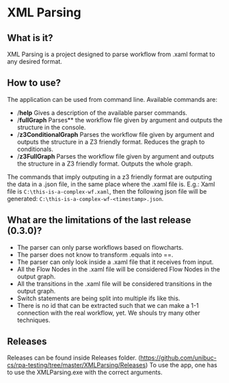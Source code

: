 # XML Parsing

## What is it?
XML Parsing is a project designed to parse workflow from .xaml format to any desired format.

## How to use?
The application can be used from command line.
Available commands are:
- \/**help**
        Gives a description of the available parser commands.
- \/**fullGraph** <worflow-file-path>
        Parses** the workflow file given by argument and outputs the structure in the console.
- \/**z3ConditionalGraph** <workflow-file-path>
        Parses the workflow file given by argument and outputs the structure in a Z3 friendly format. Reduces the graph to conditionals.
- \/**z3FullGraph** <workflow-file-path>
        Parses the workflow file given by argument and outputs the structure in a Z3 friendly format. Outputs the whole graph.
        
The commands that imply outputing in a z3 friendly format are outputing the data in a .json file, in the same place where the .xaml file is.
E.g.: Xaml file is `C:\this-is-a-complex-wf.xaml`, then the following json file will be generated: `C:\this-is-a-complex-wf-<timestamp>.json`.

## What are the limitations of the last release (0.3.0)?

- The parser can only parse workflows based on flowcharts.
- The parser does not know to transform .equals into ==.
- The parser can only look inside a .xaml file that it receives from input.
- All the Flow Nodes in the .xaml file will be considered Flow Nodes in the output graph.
- All the transitions in the .xaml file will be considered transitions in the output graph.
- Switch statements are being split into multiple ifs like this.
- There is no id that can be extracted such that we can make a 1-1 connection with the real workflow, yet. We shouls try many other techniques.

## Releases
Releases can be found inside Releases folder. (https://github.com/unibuc-cs/rpa-testing/tree/master/XMLParsing/Releases)
To use the app, one has to use the XMLParsing.exe with the correct arguments.
